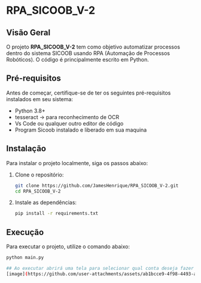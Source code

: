 # RPA_SICOOB_V-2

## Visão Geral
O projeto **RPA_SICOOB_V-2** tem como objetivo automatizar processos dentro do sistema SICOOB usando RPA (Automação de Processos Robóticos). O código é principalmente escrito em Python.


## Pré-requisitos
Antes de começar, certifique-se de ter os seguintes pré-requisitos instalados em seu sistema:
- Python 3.8+
- tesseract -> para reconhecimento de OCR
- Vs Code ou qualquer outro editor de código
- Program Sicoob instalado e liberado em sua maquina

## Instalação
Para instalar o projeto localmente, siga os passos abaixo:

1. Clone o repositório:
    ```bash
    git clone https://github.com/JamesHenrique/RPA_SICOOB_V-2.git
    cd RPA_SICOOB_V-2
    ```

2. Instale as dependências:
    ```bash
    pip install -r requirements.txt
    ```

## Execução
Para executar o projeto, utilize o comando abaixo:
```bash
python main.py

## Ao executar abrirá uma tela para selecionar qual conta deseja fazer baixar e renomear os comprovantes
[image](https://github.com/user-attachments/assets/ab1bcce9-4f98-4493-ac68-6cbfb1d44e74)





